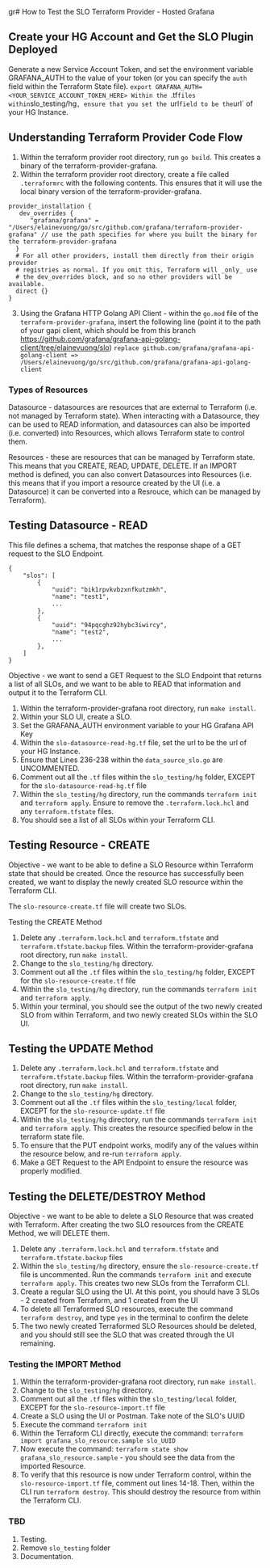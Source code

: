 gr# How to Test the SLO Terraform Provider - Hosted Grafana

## Create your HG Account and Get the SLO Plugin Deployed
Generate a new Service Account Token, and set the environment variable GRAFANA_AUTH to the value of your token (or you can specify the `auth` field within the Terraform State file). 
`export GRAFANA_AUTH=<YOUR_SERVICE_ACCOUNT_TOKEN_HERE>
Within the `.tf` files within `slo_testing/hg`, ensure that you set the `url` field to be the `url` of your HG Instance.

## Understanding Terraform Provider Code Flow
1. Within the terraform provider root directory, run `go build`. This creates a binary of the terraform-provider-grafana.
2. Within the terraform provider root directory, create a file called `.terraformrc` with the following contents. This ensures that it will use the local binary version of the terraform-provider-grafana.
```
provider_installation {
   dev_overrides {
      "grafana/grafana" = "/Users/elainevuong/go/src/github.com/grafana/terraform-provider-grafana" // use the path specifies for where you built the binary for the terraform-provider-grafana
  }
  # For all other providers, install them directly from their origin provider
  # registries as normal. If you omit this, Terraform will _only_ use
  # the dev_overrides block, and so no other providers will be available.
  direct {}
}
```

3. Using the Grafana HTTP Golang API Client - within the `go.mod` file of the `terraform-provider-grafana`, insert the following line (point it to the path of your gapi client, which should be from this branch https://github.com/grafana/grafana-api-golang-client/tree/elainevuong/slo)
`replace github.com/grafana/grafana-api-golang-client => /Users/elainevuong/go/src/github.com/grafana/grafana-api-golang-client`


### Types of Resources
Datasource - datasources are resources that are external to Terraform (i.e. not managed by Terraform state). When interacting with a Datasource, they can be used to READ information, and datasources can also be imported (i.e. converted) into Resources, which allows Terraform state to control them. 

Resources - these are resources that can be managed by Terraform state. This means that you CREATE, READ, UPDATE, DELETE. If an IMPORT method is defined, you can also convert Datasources into Resources (i.e. this means that if you import a resource created by the UI (i.e. a Datasource) it can be converted into a Resrouce, which can be managed by Terraform).

## Testing Datasource - READ
This file defines a schema, that matches the response shape of a GET request to the SLO Endpoint. 
```
{
    "slos": [
        {
            "uuid": "bik1rpvkvbzxnfkutzmkh",
            "name": "test1",
            ...
        },
        {
            "uuid": "94pqcghz92hybc3iwircy",
            "name": "test2",
            ...
        },
    ]
}
```

Objective - we want to send a GET Request to the SLO Endpoint that returns a list of all SLOs, and we want to be able to READ that information and output it to the Terraform CLI.

1. Within the terraform-provider-grafana root directory, run `make install`.
2. Within your SLO UI, create a SLO. 
3. Set the GRAFANA_AUTH environment variable to your HG Grafana API Key
4. Within the `slo-datasource-read-hg.tf` file, set the url to be the url of your HG Instance. 
5. Ensure that Lines 236-238 within the `data_source_slo.go` are UNCOMMENTED. 
6. Comment out all the `.tf` files within the `slo_testing/hg` folder, EXCEPT for the `slo-datasource-read-hg.tf` file
7. Within the `slo_testing/hg` directory, run the commands `terraform init` and `terraform apply`. Ensure to remove the `.terraform.lock.hcl` and any `terraform.tfstate` files.
8. You should see a list of all SLOs within your Terraform CLI.

## Testing Resource - CREATE
Objective - we want to be able to define a SLO Resource within Terraform state that should be created. Once the resource has successfully been created, we want to display the newly created SLO resource within the Terraform CLI. 

The `slo-resource-create.tf` file will create two SLOs. 

Testing the CREATE Method
1. Delete any `.terraform.lock.hcl` and `terraform.tfstate` and `terraform.tfstate.backup` files. Within the terraform-provider-grafana root directory, run `make install`.
2. Change to the `slo_testing/hg` directory. 
3. Comment out all the `.tf` files within the `slo_testing/hg` folder, EXCEPT for the `slo-resource-create.tf` file
4. Within the `slo_testing/hg` directory, run the commands `terraform init` and `terraform apply`. 
5. Within your terminal, you should see the output of the two newly created SLO from within Terraform, and two newly created SLOs within the SLO UI.

## Testing the UPDATE Method
1. Delete any `.terraform.lock.hcl` and `terraform.tfstate` and `terraform.tfstate.backup` files. Within the terraform-provider-grafana root directory, run `make install`.
2. Change to the `slo_testing/hg` directory. 
3. Comment out all the `.tf` files within the `slo_testing/local` folder, EXCEPT for the `slo-resource-update.tf` file
4. Within the `slo_testing/hg` directory, run the commands `terraform init` and `terraform apply`. This creates the resource specified below in the terraform state file.
5. To ensure that the PUT endpoint works, modify any of the values within the resource below, and re-run `terraform apply`. 
6. Make a GET Request to the API Endpoint to ensure the resource was properly modified. 

## Testing the DELETE/DESTROY Method
Objective - we want to be able to delete a SLO Resource that was created with Terraform. 
After creating the two SLO resources from the CREATE Method, we will DELETE them. 

1. Delete any `.terraform.lock.hcl` and `terraform.tfstate` and `terraform.tfstate.backup` files
2. Within the `slo_testing/hg` directory, ensure the `slo-resource-create.tf` file is uncommented. Run the commands `terraform init` and execute `terraform apply`. This creates two new SLOs from the Terraform CLI.
3. Create a regular SLO using the UI. At this point, you should have 3 SLOs - 2 created from Terraform, and 1 created from the UI
4. To delete all Terraformed SLO resources, execute the command `terraform destroy`, and type `yes` in the terminal to confirm the delete
5. The two newly created Terraformed SLO Resources should be deleted, and you should still see the SLO that was created through the UI remaining.

### Testing the IMPORT Method
1. Within the terraform-provider-grafana root directory, run `make install`.
2. Change to the `slo_testing/hg` directory. 
3. Comment out all the `.tf` files within the `slo_testing/local` folder, EXCEPT for the `slo-resource-import.tf` file
4. Create a SLO using the UI or Postman. Take note of the SLO's UUID
5. Execute the command `terraform init`
6. Within the Terraform CLI directly, execute the command: `terraform import grafana_slo_resource.sample slo_UUID`
7. Now execute the command: `terraform state show grafana_slo_resource.sample` - you should see the data from the imported Resource. 
8. To verify that this resource is now under Terraform control, within the `slo-resource-import.tf` file, comment out lines 14-18. Then, within the CLI run `terraform destroy`. This should destroy the resource from within the Terraform CLI. 

### TBD ###
1. Testing.
2. Remove `slo_testing` folder
3. Documentation.